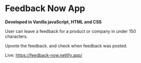 # Feedback Now App

__Developed in Vanilla javaScript, HTML and CSS__

User can leave a feedback for a product or company in under 150 characters.

Upvote the feedback. and check when feedback was posted.

Live: https://feedback-now.netlify.app/

